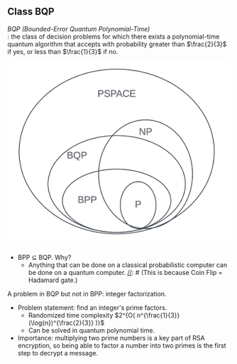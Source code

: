 ## Class BQP

*BQP (Bounded-Error Quantum Polynomial-Time)*        
: the class of decision problems for which there exists a polynomial-time quantum algorithm
that accepts with probability greater than $\frac{2}{3}$ if yes, or less than $\frac{1}{3}$ if no.

[//]: # ($\frac{2}{3}$ is any constant greater than $\frac{1}{2}$)     
[//]: # ($\frac{1}{3}$ is any constant less than $\frac{1}{2}$)

![](Pictures/p_np_pspace_bpp_bqp_diagram.png)
- BPP $\subseteq$ BQP. Why?
  - Anything that can be done on a classical probabilistic computer can be done on a quantum computer.
[//]: # (This is because Coin Flip = Hadamard gate.)

A problem in BQP but not in BPP: integer factorization.
- Problem statement: find an integer's prime factors.
  - Randomized time complexity $2^{O( n^{\frac{1}{3}}(\log{n})^{\frac{2}{3}} )}$
  - Can be solved in quantum polynomial time.
- Importance: multiplying two prime numbers is a key part of RSA encryption, so being able to
factor a number into two primes is the first step to decrypt a message.
